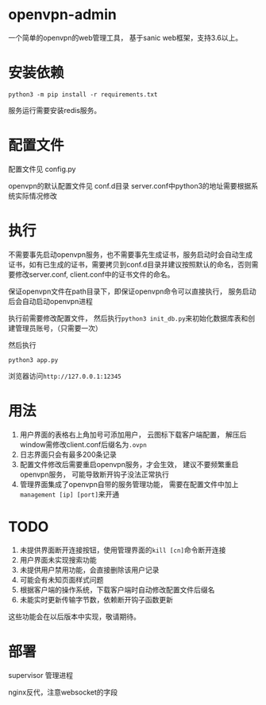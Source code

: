 # openvpn-admin
一个简单的openvpn的web管理工具， 基于sanic web框架，支持3.6以上。

# 安装依赖

```
python3 -m pip install -r requirements.txt
```
服务运行需要安装redis服务。
# 配置文件
配置文件见 config.py

openvpn的默认配置文件见 conf.d目录
server.conf中python3的地址需要根据系统实际情况修改
# 执行
不需要事先启动openvpn服务，也不需要事先生成证书，服务启动时会自动生成证书，如有已生成的证书，需要拷贝到conf.d目录并建议按照默认的命名，否则需要修改server.conf, client.conf中的证书文件的命名。

保证openvpn文件在path目录下，即保证openvpn命令可以直接执行， 服务启动后会自动启动openvpn进程

执行前需要修改配置文件， 然后执行`python3 init_db.py`来初始化数据库表和创建管理员账号，（只需要一次）

然后执行
```
python3 app.py
```
浏览器访问`http://127.0.0.1:12345`

# 用法

1. 用户界面的表格右上角加号可添加用户， 云图标下载客户端配置， 解压后window需修改client.conf后缀名为`.ovpn`
2. 日志界面只会有最多200条记录
3. 配置文件修改后需要重启openvpn服务，才会生效， 建议不要频繁重启openvpn服务， 可能导致断开钩子没法正常执行
4. 管理界面集成了openvpn自带的服务管理功能， 需要在配置文件中加上`management [ip] [port]`来开通

# TODO
1. 未提供界面断开连接按钮，使用管理界面的`kill [cn]`命令断开连接
2. 用户界面未实现搜索功能
3. 未提供用户禁用功能，会直接删除该用户记录
4. 可能会有未知页面样式问题
5. 根据客户端的操作系统，下载客户端时自动修改配置文件后缀名
6. 未能实时更新传输字节数，依赖断开钩子函数更新

这些功能会在以后版本中实现，敬请期待。

# 部署
supervisor 管理进程

nginx反代，注意websocket的字段

